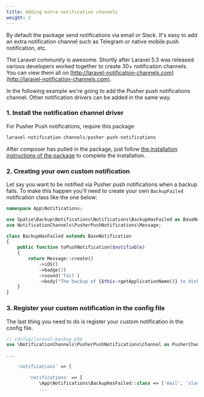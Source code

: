 ```yaml
---
title: Adding extra notification channels
weight: 2
---
```


By default the package send notifications via email or Slack. It's easy to add an extra notification channel such as Telegram or native mobile push notification, etc.
 
The Laravel community is awesome. Shortly after Laravel 5.3 was released various developers worked together to create 30+ notification channels. You can view them all on [http://laravel-notification-channels.com](http://laravel-notification-channels.com).
 
In the following example we're going to add the Pusher push notifications channel. Other notification drivers can be added in the same way.

### 1. Install the notification channel driver

For Pusher Push notifications, require this package

```php
laravel-notification-channels/pusher-push-notifications
```

After composer has pulled in the package, just follow [the installation instructions of the package](https://github.com/laravel-notification-channels#installation) to complete the installation.


### 2. Creating your own custom notification

Let say you want to be notified via Pusher push notifications when a backup fails. To make this happen you'll need to create your own `BackupFailed` notification class like the one below:

```php
namespace App\Notifications;

use Spatie\Backup\Notifications\Notifications\BackupHasFailed as BaseNotification;
use NotificationChannels\PusherPushNotifications\Message;

class BackupHasFailed extends BaseNotification
{
    public function toPushNotification($notifiable)
    {
        return Message::create()
            ->iOS()
            ->badge(1)
            ->sound('fail')
            ->body("The backup of {$this->getApplicationName()} to disk {$this->getDiskName()} has failed");
    }
}
```

### 3. Register your custom notification in the config file

The last thing you need to do is register your custom notification in the config file.

```php
// config/laravel-backup.php
use \NotificationChannels\PusherPushNotifications\Channel as PusherChannel

...

    'notifications' => [

        'notifications' => [
            \App\Notifications\BackupHasFailed::class => ['mail', 'slack', PusherChannel::class],
            ...
```

